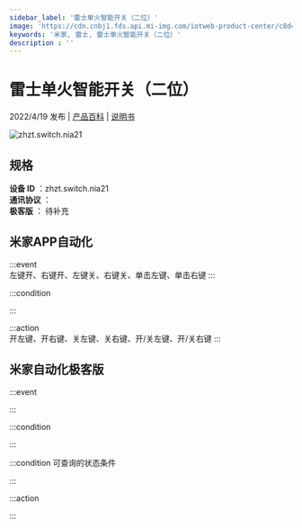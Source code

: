 ```yaml
---
sidebar_label: '雷士单火智能开关（二位）'
image: 'https://cdn.cnbj1.fds.api.mi-img.com/iotweb-product-center/c8d4cb85ae61a9487c3e5aa2701c3a80_1647399596558.png?GalaxyAccessKeyId=AKVGLQWBOVIRQ3XLEW&Expires=9223372036854775807&Signature=Iym+f4mOu9qkpdKpK0Y4Hnm2828='
keywords: '米家, 雷士, 雷士单火智能开关（二位）'
description : ''
---
```

# 雷士单火智能开关（二位）

2022/4/19 发布 | [产品百科](https://home.mi.com/webapp/content/baike/product/index.html?model=zhzt.switch.nia21/) | [说明书](https://home.mi.com/views/introduction.html?model=zhzt.switch.nia21&region=cn)

![zhzt.switch.nia21](https://cdn.cnbj1.fds.api.mi-img.com/iotweb-product-center/c8d4cb85ae61a9487c3e5aa2701c3a80_1647399596558.png?GalaxyAccessKeyId=AKVGLQWBOVIRQ3XLEW&Expires=9223372036854775807&Signature=Iym+f4mOu9qkpdKpK0Y4Hnm2828=)

## 规格  
> 
**设备 ID** ：zhzt.switch.nia21  
**通讯协议** ：  
**极客版**  ： 待补充 


## 米家APP自动化  

:::event  
左键开、右键开、左键关、右键关、单击左键、单击右键
:::

:::condition  

:::

:::action   
开左键、开右键、关左键、关右键、开/关左键、开/关右键
:::

## 米家自动化极客版  

:::event  

:::

:::condition  

:::

:::condition 可查询的状态条件  

:::

:::action  

:::

        
